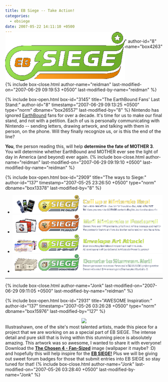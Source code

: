 ```yaml
---
title: EB Siege -- Take Action!
categories:
  - ebsiege
date: 2007-05-22 14:11:10 +0500
---
```

{% include box-open.html box-id="2908" title="EB Siege:" author-id="8" timestamp="2007-05-22 14:11:10 +0500" type="blank" dbname="box4263" last-modified-by="8" %}
<div class="centered" style="position: relative; margin-bottom: -86px"><img style="position: relative; top: -86px;" class="subhead" alt="EB Siege Logo" title="EB Siege - SHOWDOWNNNN" src="banners/ebs_banner_main_1.png" /></div>
{% include box-close.html author-name="reidman" last-modified-on="2007-06-29 09:19:53 +0500" last-modified-by-name="reidman" %}

{% include box-open.html box-id="3145" title="The EarthBound Fans' Last Stand:" author-id="8" timestamp="2007-06-29 09:13:25 +0500" type="norm" dbname="box26557" last-modified-by="8" %}
Nintendo has ignored <a href="/mother2">EarthBound</a> fans for over a decade. It's time for us to make our final stand, and not with a petition. Each of us is personally communicating with Nintendo -- sending letters, drawing artwork, and talking with them in person, on the phone. Will they finally recognize us, or is this the end of the line?

<b>You</b>, the person reading this, will help <b>determine the fate of MOTHER 3</b>. You will determine whether EarthBound and MOTHER ever see the light of day in America (and beyond) ever again.
{% include box-close.html author-name="reidman" last-modified-on="2007-06-29 09:19:10 +0500" last-modified-by-name="reidman" %}

{% include box-open.html box-id="2909" title="The ways to Siege:" author-id="137" timestamp="2007-05-25 23:26:50 +0500" type="norm" dbname="box13378" last-modified-by="8" %}
<ul class="instructions">
	<li><a href="pkcalln/"><img src="banners/ebs_forum_calln.png" alt="Call up a Nintendo Rep! Call 1-800-255-3700 - then hit 0 from Mon-Sat, 6AM-9PM PST. Tell them you want the MOTHER series in English, but be nice about it!" title="Call up a Nintendo Rep! Call 1-800-255-3700 - then hit 0 from Mon-Sat, 6AM-9PM PST. Tell them you want the MOTHER series in English, but be nice about it!" /></a></li>
	<li><a href="pkmailn/"><img src="banners/ebs_forum_mailn.png" alt="Mail Nintendo a Postcard! Choose from over 100 postcards, print it out, write a message, and mail it! The postcards feature art from the Mother series and our own fan artists." title="Mail Nintendo a Postcard! Choose from over 100 postcards, print it out, write a message, and mail it! The postcards feature art from the Mother series and our own fan artists." /></a></li>
	<li><a href="envart/"><img src="banners/ebs_forum_envart.png" alt="Envelope Art Attack! Draw something EarthBound-related and mail it to Jonk. All envelope art will be delivered to Nintendo Power in person!" title="Envelope Art Attack! Draw something EarthBound-related and mail it to Jonk. All envelope art will be delivered to Nintendo Power in person!" /></a></li>
	<li><a href="donations/"><img src="banners/ebs_forum_donate.png" alt="Donate to Starmen.Net! Donors get access to a secret forum and a SMAAAASH project preview! Donors who send $25 or more get a Starmen.Net Keychain :O" title="Donate to Starmen.Net! Donors get access to a secret forum and a SMAAAASH project preview! Donors who send $25 or more get a Starmen.Net Keychain :O" /></a></li>
</ul>
<div class="hr"><hr /></div>
{% include box-close.html author-name="Jonk" last-modified-on="2007-06-29 09:11:05 +0500" last-modified-by-name="reidman" %}

{% include box-open.html box-id="2931" title="AWESOME Inspiration:" author-id="137" timestamp="2007-05-26 03:26:28 +0500" type="norm" dbname="box15976" last-modified-by="127" %}
<center><img src="http://jonk.fobby.net/smn/banners/posting/chosen4.png" /></center>
Illustrashawn, one of the site's most talented artists, made this piece for a project that we are working on as a special part of EB SIEGE. The intense detail and pure skill that is living within this stunning piece is absolutely amazing. This artwork was so awesome, I wanted to share it with everyone! Download the <a href="http://jonk.fobby.net/smn/art/misc/chosen4_small_illustrashawn.jpg" target="_blank"><b><u>The Chosen 4 - Fan-Sized</u></b></a> image (wallpaper it maybe? :D) and hopefully this will help inspire for the <a href="http://starmen.net/forum/?t=thread&frm_id=76" target="_blank"><b><u>EB SIEGE!</u></b></a> Plus we will be giving out sweet forum badges for those that submit entries into EB SIEGE so stay tuned for that!
{% include box-close.html author-name="Jonk" last-modified-on="2007-05-26 03:28:40 +0500" last-modified-by-name="Jonk" %}
